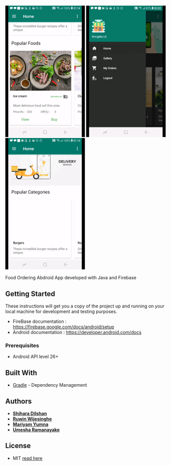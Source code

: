 <img alt="systemOverview" src="https://raw.githubusercontent.com/Shihara-Dilshan/img/master/gifmaker_20201002012701.gif" hight="400px" width="250px"></img>
<img alt="systemOverview" src="https://raw.githubusercontent.com/Shihara-Dilshan/img/master/gifmaker_20201002020443.gif" hight="400px" width="250px"></img>
<img alt="systemOverview" src="https://raw.githubusercontent.com/Shihara-Dilshan/img/master/gifmaker_20201002012346.gif" hight="400px" width="250px"></img>

Food Ordering Abdroid App developed with Java and Firebase

## Getting Started

These instructions will get you a copy of the project up and running on your local machine for development and testing purposes.

* FireBase documentation : https://firebase.google.com/docs/android/setup
* Android documentation : https://developer.android.com/docs

### Prerequisites

* Android API level 26+


## Built With

* [Gradle](https://gradle.org/) - Dependency Management


## Authors

* **[Shihara Dilshan](https://github.com/Shihara-Dilshan)**
* **[Ruwin Wijesinghe](https://github.com/ruvinwijesinghe)**
* **[Mariyam Yumna](https://github.com/Maryam-Yumna)**
* **[Umesha Ramanayake](https://github.com/umesha-D)**

## License 

* MIT [read here](https://github.com/Shihara-Dilshan/BringMeLK-Android-FireBase/blob/master/license.txt)


